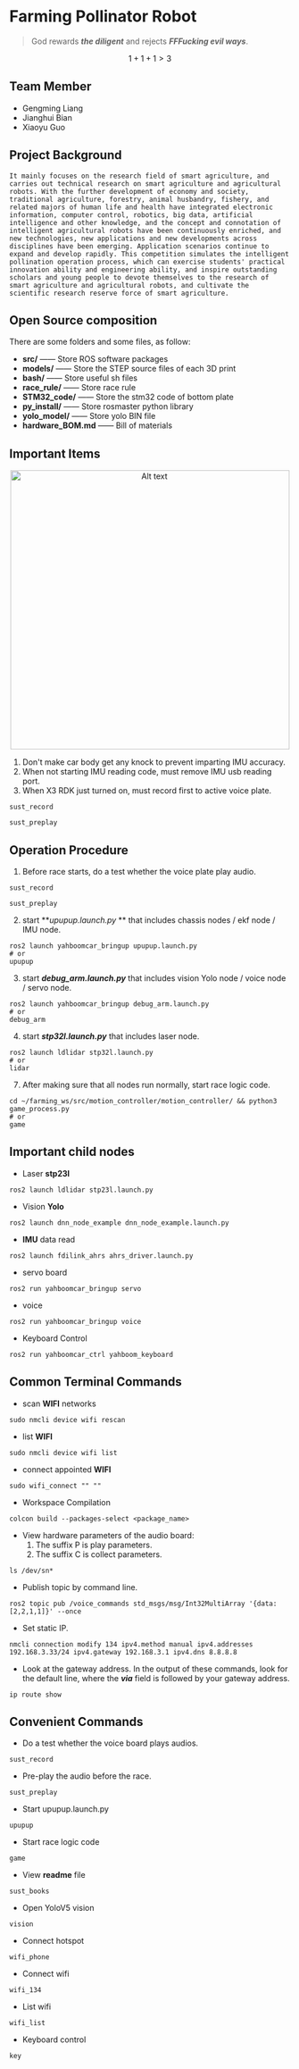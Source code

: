 # Farming Pollinator Robot

> God rewards ***the diligent*** and rejects ***FFFucking evil ways***.

$$
1 + 1 +1 > 3
$$

## Team Member

* Gengming Liang
* Jianghui Bian
* Xiaoyu Guo

## Project Background

    It mainly focuses on the research field of smart agriculture, and carries out technical research on smart agriculture and agricultural robots. With the further development of economy and society, traditional agriculture, forestry, animal husbandry, fishery, and related majors of human life and health have integrated electronic information, computer control, robotics, big data, artificial intelligence and other knowledge, and the concept and connotation of intelligent agricultural robots have been continuously enriched, and new technologies, new applications and new developments across disciplines have been emerging. Application scenarios continue to expand and develop rapidly. This competition simulates the intelligent pollination operation process, which can exercise students' practical innovation ability and engineering ability, and inspire outstanding scholars and young people to devote themselves to the research of smart agriculture and agricultural robots, and cultivate the scientific research reserve force of smart agriculture.


## Open Source composition

There are some folders and some files, as follow:

* **src/** —— Store ROS software packages
* **models/** —— Store the STEP source files of each 3D print
* **bash/** —— Store useful sh files
* **race_rule/** —— Store race rule
* **STM32_code/** —— Store the stm32 code of bottom plate
* **py_install/** —— Store rosmaster python library
* **yolo_model/** —— Store yolo BIN file
* **hardware_BOM.md** —— Bill of materials

## Important Items

<div align="center">
  <img src="image/README/17224985553241.png" alt="Alt text" width="500">
</div>

1. Don't make car body get any knock to prevent imparting IMU accuracy.
2. When not starting IMU reading code, must remove IMU usb reading port.
3. When X3 RDK just turned on, must record first to active voice plate.

```
sust_record
```

```
sust_preplay
```

## Operation Procedure

1. Before race starts, do a test whether the voice plate play audio.

```
sust_record
```

```
sust_preplay
```

2. start ***upupup.launch.py* ** that includes chassis nodes / ekf node / IMU node.

```
ros2 launch yahboomcar_bringup upupup.launch.py
# or
upupup
```

3. start ***debug_arm.launch.py*** that includes vision Yolo node / voice node / servo node.

```
ros2 launch yahboomcar_bringup debug_arm.launch.py
# or
debug_arm
```

4. start ***stp32l.launch.py*** that includes laser node.

```
ros2 launch ldlidar stp32l.launch.py
# or
lidar
```

7. After making sure that all nodes run normally, start race logic code.

```
cd ~/farming_ws/src/motion_controller/motion_controller/ && python3 game_process.py
# or
game
```

## Important child nodes

* Laser **stp23l**

```
ros2 launch ldlidar stp23l.launch.py
```

* Vision **Yolo**

```
ros2 launch dnn_node_example dnn_node_example.launch.py
```

* **IMU** data read

```
ros2 launch fdilink_ahrs ahrs_driver.launch.py
```

* servo board

```
ros2 run yahboomcar_bringup servo
```

* voice

```
ros2 run yahboomcar_bringup voice
```

* Keyboard Control

```
ros2 run yahboomcar_ctrl yahboom_keyboard
```

## Common Terminal Commands

* scan **WIFI** networks

```
sudo nmcli device wifi rescan
```

* list **WIFI**

```
sudo nmcli device wifi list
```

* connect appointed **WIFI**

```
sudo wifi_connect "" ""
```

* Workspace Compilation

```
colcon build --packages-select <package_name>
```

* View hardware parameters of the audio board:
  1. The suffix P is play parameters.
  2. The suffix C is collect parameters.

```
ls /dev/sn*
```

* Publish topic by command line.

```
ros2 topic pub /voice_commands std_msgs/msg/Int32MultiArray '{data:[2,2,1,1]}' --once
```

* Set static IP.

```
nmcli connection modify 134 ipv4.method manual ipv4.addresses 192.168.3.33/24 ipv4.gateway 192.168.3.1 ipv4.dns 8.8.8.8
```

* Look at the gateway address. In the output of these commands, look for the default line, where the ***via*** field is followed by your gateway address.

```
ip route show
```

## Convenient Commands

* Do a test whether the voice board plays audios.

```
sust_record
```

* Pre-play the audio before the race.

```
sust_preplay
```

* Start upupup.launch.py

```
upupup
```

* Start race logic code

```
game
```

* View **readme** file

```
sust_books
```

* Open YoloV5 vision

```
vision
```

* Connect hotspot

```
wifi_phone
```

* Connect wifi

```
wifi_134
```

* List wifi

```
wifi_list
```

* Keyboard control

```
key
```
